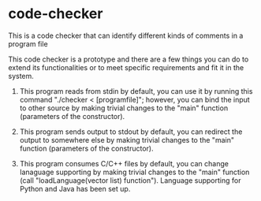 # code-checker
This is a code checker that can identify different kinds of comments in a program file

This code checker is a prototype and there are a few things you can do to extend its functionalities or to meet specific requirements and fit it in the system.

1. This program reads from stdin by default, you can use it by running this command "./checker < [programfile]"; however, you can bind the input to other source by making trivial changes to the "main" function (parameters of the constructor).

2. This program sends output to stdout by default, you can redirect the output to somewhere else by making trivial changes to the "main" function (parameters of the constructor).

3. This program consumes C/C++ files by default, you can change lanaguage supporting by making trivial changes to the "main" function (call "loadLanguage(vector<string> list) function"). Language supporting for Python and Java has been set up.
